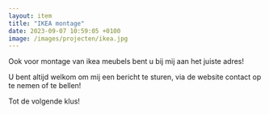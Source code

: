 ```yaml
---
layout: item
title: "IKEA montage"
date: 2023-09-07 10:59:05 +0100
image: /images/projecten/ikea.jpg
---
```

Ook voor montage van ikea meubels bent u bij mij aan het juiste adres!

U bent altijd welkom om mij een bericht te sturen, via de website contact op te nemen of te bellen!

Tot de volgende klus!
